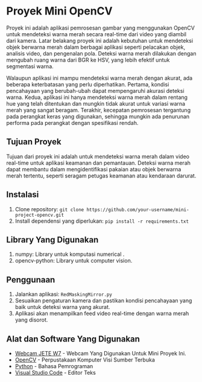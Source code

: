 # Proyek Mini OpenCV

Proyek ini adalah aplikasi pemrosesan gambar yang menggunakan OpenCV untuk mendeteksi warna merah secara real-time dari video yang diambil dari kamera. Latar belakang proyek ini adalah kebutuhan untuk mendeteksi objek berwarna merah dalam berbagai aplikasi seperti pelacakan objek, analisis video, dan pengenalan pola. Deteksi warna merah dilakukan dengan mengubah ruang warna dari BGR ke HSV, yang lebih efektif untuk segmentasi warna.

Walaupun aplikasi ini mampu mendeteksi warna merah dengan akurat, ada beberapa keterbatasan yang perlu diperhatikan. Pertama, kondisi pencahayaan yang berubah-ubah dapat mempengaruhi akurasi deteksi warna. Kedua, aplikasi ini hanya mendeteksi warna merah dalam rentang hue yang telah ditentukan dan mungkin tidak akurat untuk variasi warna merah yang sangat beragam. Terakhir, kecepatan pemrosesan tergantung pada perangkat keras yang digunakan, sehingga mungkin ada penurunan performa pada perangkat dengan spesifikasi rendah.

## Tujuan Proyek

Tujuan dari proyek ini adalah untuk mendeteksi warna merah dalam video real-time untuk aplikasi keamanan dan pemantauan. Deteksi warna merah dapat membantu dalam mengidentifikasi pakaian atau objek berwarna merah tertentu, seperti seragam petugas keamanan atau kendaraan darurat.

## Instalasi

1. Clone repository: `git clone https://github.com/your-username/mini-project-opencv.git`
2. Install dependensi yang diperlukan: `pip install -r requirements.txt`

## Library Yang Digunakan

1. numpy: Library untuk komputasi numerical .
2. opencv-python: Library untuk computer vision.

## Penggunaan

1. Jalankan aplikasi: `RedMaskingMirror.py`
2. Sesuaikan pengaturan kamera dan pastikan kondisi pencahayaan yang baik untuk deteksi warna yang akurat.
3. Aplikasi akan menampilkan feed video real-time dengan warna merah yang disorot.

## Alat dan Software Yang Digunakan

- [Webcam JETE W7](https://jete.id/product/webcam-jete-w7-full-hd-1080px/) - Webcam Yang Digunakan Untuk Mini Proyek Ini.
- [OpenCV](https://opencv.org/) - Perpustakaan Komputer Visi Sumber Terbuka
- [Python](https://www.python.org/) - Bahasa Pemrograman
- [Visual Studio Code](https://code.visualstudio.com/) - Editor Teks
